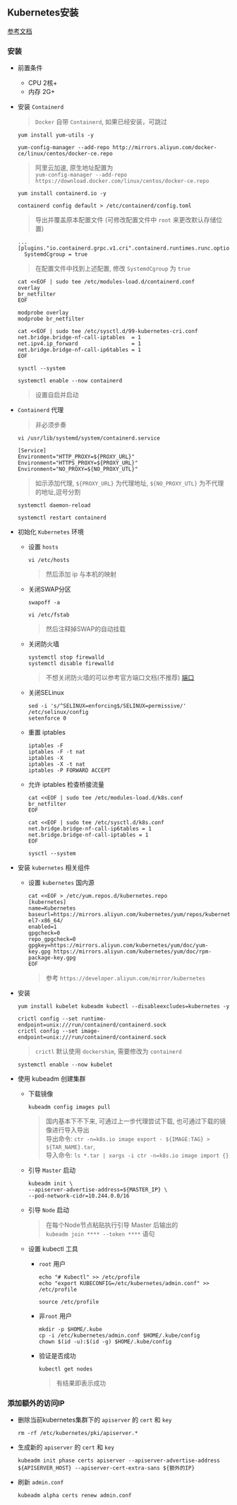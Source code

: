 ## Kubernetes安装

[参考文档](https://kubernetes.io/zh/docs/setup/production-environment/tools/kubeadm/)

### 安装

- 前置条件

    - CPU 2核+
    - 内存 2G+

- 安装 `Containerd`
  > `Docker` 自带 `Containerd`, 如果已经安装，可跳过

  ```
  yum install yum-utils -y
  ```
  
  ```
  yum-config-manager --add-repo http://mirrors.aliyun.com/docker-ce/linux/centos/docker-ce.repo
  ```
  > 阿里云加速, 原生地址配置为 <br/> `yum-config-manager --add-repo https://download.docker.com/linux/centos/docker-ce.repo`

  ```
  yum install containerd.io -y
  ```
  
  ```
  containerd config default > /etc/containerd/config.toml
  ```
  > 导出并覆盖原本配置文件 (可修改配置文件中 `root` 来更改默认存储位置)

  ```
  ...
  [plugins."io.containerd.grpc.v1.cri".containerd.runtimes.runc.options]
    SystemdCgroup = true
  ```
  > 在配置文件中找到上述配置, 修改 `SystemdCgroup` 为 `true`

  ```
  cat <<EOF | sudo tee /etc/modules-load.d/containerd.conf
  overlay
  br_netfilter
  EOF
  
  modprobe overlay
  modprobe br_netfilter
  
  cat <<EOF | sudo tee /etc/sysctl.d/99-kubernetes-cri.conf
  net.bridge.bridge-nf-call-iptables  = 1
  net.ipv4.ip_forward                 = 1
  net.bridge.bridge-nf-call-ip6tables = 1
  EOF
  
  sysctl --system
  
  ```
  
  ```
  systemctl enable --now containerd
  ```
  > 设置自启并启动

- `Containerd` 代理
  > 非必须步奏

  ```
  vi /usr/lib/systemd/system/containerd.service
  ```
  
  ```
  [Service]
  Environment="HTTP_PROXY=${PROXY_URL}"
  Environment="HTTPS_PROXY=${PROXY_URL}"
  Environment="NO_PROXY=${NO_PROXY_UTL}"
  ```
  > 如示添加代理, `${PROXY_URL}` 为代理地址, `${NO_PROXY_UTL}` 为不代理的地址,逗号分割

  ```
  systemctl daemon-reload
  ```
  
  ```
  systemctl restart containerd
  ```

- 初始化 `Kubernetes` 环境

  - 设置 `hosts`

    ```
    vi /etc/hosts
    ```
    > 然后添加 ip 与本机的映射
  
  - 关闭SWAP分区
    ```
    swapoff -a
    ```

    ```
    vi /etc/fstab
    ```
    > 然后注释掉SWAP的自动挂载

  - 关闭防火墙
    ```
    systemctl stop firewalld
    systemctl disable firewalld
    
    ```
    > 不想关闭防火墙的可以参考官方端口文档(不推荐) [端口](https://kubernetes.io/zh/docs/reference/ports-and-protocols/)

  - 关闭SELinux

    ```
    sed -i 's/^SELINUX=enforcing$/SELINUX=permissive/' /etc/selinux/config
    setenforce 0
    
    ```

  - 重置 iptables

    ```
    iptables -F
    iptables -F -t nat
    iptables -X
    iptables -X -t nat
    iptables -P FORWARD ACCEPT
    
    ```

  - 允许 iptables 检查桥接流量

    ```
    cat <<EOF | sudo tee /etc/modules-load.d/k8s.conf
    br_netfilter
    EOF

    cat <<EOF | sudo tee /etc/sysctl.d/k8s.conf
    net.bridge.bridge-nf-call-ip6tables = 1
    net.bridge.bridge-nf-call-iptables = 1
    EOF

    sysctl --system
    
    ```

- 安装 `kubernetes` 相关组件

    - 设置 `kubernetes` 国内源

      ```
      cat <<EOF > /etc/yum.repos.d/kubernetes.repo
      [kubernetes]
      name=Kubernetes
      baseurl=https://mirrors.aliyun.com/kubernetes/yum/repos/kubernetes-el7-x86_64/
      enabled=1
      gpgcheck=0
      repo_gpgcheck=0
      gpgkey=https://mirrors.aliyun.com/kubernetes/yum/doc/yum-key.gpg https://mirrors.aliyun.com/kubernetes/yum/doc/rpm-package-key.gpg
      EOF

      ```
      > 参考 `https://developer.aliyun.com/mirror/kubernetes`

- 安装
  ```
  yum install kubelet kubeadm kubectl --disableexcludes=kubernetes -y 
  ```

  ```
  crictl config --set runtime-endpoint=unix:///run/containerd/containerd.sock
  crictl config --set image-endpoint=unix:///run/containerd/containerd.sock
  
  ```
  > `crictl` 默认使用 `dockershim`, 需要修改为 `containerd`

  ```
  systemctl enable --now kubelet
  ```

- 使用 kubeadm 创建集群

    - 下载镜像

      ```
      kubeadm config images pull
      ```
      > 国内基本下不下来, 可通过上一步代理尝试下载, 也可通过下载的镜像进行导入导出<br/> 导出命令: `ctr -n=k8s.io image export - ${IMAGE:TAG} > ${TAR_NAME}.tar`,<br/> 导入命令: `ls *.tar | xargs -i ctr -n=k8s.io image import {}`

    - 引导 `Master` 启动

      ```
      kubeadm init \
      --apiserver-advertise-address=${MASTER_IP} \
      --pod-network-cidr=10.244.0.0/16
      ```

    - 引导 `Node` 启动
      > 在每个Node节点粘贴执行引导 Master 后输出的 <br/> `kubeadm join **** --token ****` 语句

    - 设置 kubectl 工具

      - `root` 用户
  
        ```
        echo "# Kubectl" >> /etc/profile
        echo "export KUBECONFIG=/etc/kubernetes/admin.conf" >> /etc/profile
        ```
  
        ```
        source /etc/profile
        ```

      - 非`root` 用户

        ```
        mkdir -p $HOME/.kube
        cp -i /etc/kubernetes/admin.conf $HOME/.kube/config
        chown $(id -u):$(id -g) $HOME/.kube/config
        ```

      - 验证是否成功

        ```
        kubectl get nodes
        ```
        > 有结果即表示成功

### 添加额外的访问IP

- 删除当前kubernetes集群下的 `apiserver` 的 `cert` 和 `key`

  ```
  rm -rf /etc/kubernetes/pki/apiserver.*
  ```

- 生成新的 `apiserver` 的 `cert` 和 `key`

  ```
  kubeadm init phase certs apiserver --apiserver-advertise-address ${APISERVER_HOST} --apiserver-cert-extra-sans ${额外的IP}
  ```

- 刷新 `admin.conf`

  ```
  kubeadm alpha certs renew admin.conf
  ```
